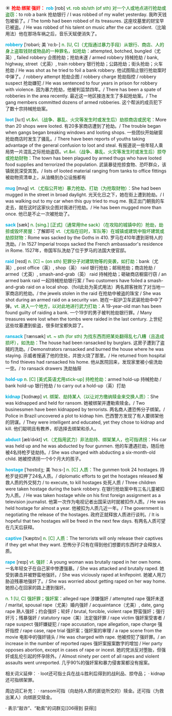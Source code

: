 ☀ <font color="red">**抢劫 绑架 强奸：**</font>
<font color="sky blue">**rob**</font> [rɒb] 
<font color="rgb(227, 108, 9)">vt. rob sb/sth (of sth) 对一个人或地点进行抢劫或盗窃：</font>to rob a bank 抢劫银行 / I was robbed of my wallet yesterday. 我昨天钱包被偷了。/ The tomb had been robbed of its treasures. 这座坟墓里的财宝早已被盗。/ He was robbed of his talent on music after the car accident.（比喻用法）他在那场车祸之后，音乐天赋便消失了。
                      
<font color="sky blue">**robbery**</font> [ˈrɒbəri; 美 ˈrɑ:b-]
<font color="rgb(227, 108, 9)">n. [U, C]（尤指通过暴力手段）从银行、商店、人的身上盗取钱财或物品的一种罪名，如抢劫：</font>attempted, botched, bungled（尤英）, failed robbery 企图抢劫；抢劫未遂 / armed robbery 持械抢劫 / bank, highway, street（尤英）, train robbery 银行抢劫；公路抢劫；街头抢劫；火车抢劫 / He was shot as he tried to foil a bank robbery. 他试图阻止银行抢劫案时中弹了。/ robbery attempt 抢劫企图 / robbery charge 抢劫指控 / robbery suspect 抢劫嫌犯 / He was sentenced to four years in prison for robbery with violence. 因为暴力抢劫，他被判监禁四年。/ There has been a spate of robberies in the area recently. 最近这一地区接连发生了多起抢劫案。/ The gang members committed dozens of armed robberies. 这个帮派的成员犯下了数十宗持械抢劫案。

<font color="sky blue">**loot**</font> [lu:t]
<font color="rgb(227, 108, 9)">vt.&vi.（战争、暴乱、火灾等发生时或发生后）劫掠商店或民宅：</font>More than 20 shops were looted. 有20多家商店遭到了抢劫。/ The trouble began when gangs began breaking windows and looting shops. 一些团伙开始破窗抢劫商店时发生了骚乱。/ There have been reports of youths taking advantage of the general confusion to loot and steal. 有报道说一些年轻人乘局势一片混乱之际抢劫盗窃。<font color="rgb(227, 108, 9)">vt.&vi.（战争、暴乱、火灾等发生时或发生后）掠夺或抢劫财物：</font>The town has been plagued by armed thugs who have looted food supplies and terrorized the population. 武装暴徒抢掠食物、恐吓群众，该镇居民深受其苦。/ lists of looted material ranging from tanks to office fittings 被劫物资清单上，从油桶到办公设施都有
                      
<font color="sky blue">**mug**</font> [mʌg]
<font color="rgb(227, 108, 9)">vt.（尤指公开地）暴力抢劫、打劫（为抢取财物）：</font>She had been mugged in the street in broad daylight. 光天化日之下，她在街上遭到抢劫。/ I was walking out to my car when this guy tried to mug me. 我正出门朝我的车走去，就在这时这家伙企图对我进行抢劫。/ He has been mugged more than once. 他已是不止一次被抢劫了。

<font color="sky blue">**sack**</font> [sæk]
<font color="rgb(227, 108, 9)">n. [sing.] [正式]（通常用the sack）（在攻陷的城镇中的）抢劫，劫掠或毁坏房屋：</font>了解即可 <font color="rgb(227, 108, 9)">vt.（尤指在旧时，军队等）在城镇或建筑中毁坏建筑或劫掠财物：</font>Rome was sacked by the Goths in 410. 罗马在410年遭到哥特人的洗劫。/ In 1527 Imperial troops sacked the French ambassador's residence in Rome. 1527年，帝国军队洗劫了位于罗马的法国大使官邸。           

<font color="sky blue">**raid**</font> [reɪd]
<font color="rgb(227, 108, 9)">n. [C] ~ (on sth) 犯罪分子对建筑物等的突袭，如打劫：</font>bank（尤英）, post office（英）, shop（英） raid 银行抢劫；邮局抢劫；商店抢劫 / armed（尤英）, smash-and-grab（英） raid 持械抢劫；砸破商店橱窗行窃 / an armed bank raid 一起持械抢劫银行案 / Two customers have foiled a smash-and-grab raid on a local shop.（foil此处为英式用法）两名顾客挫败了对当地一家商店的抢劫。/ the jewels stolen in the raid 在抢劫中被盗的珠宝 / She was shot during an armed raid on a security van. 她在一起护卫车武装抢劫中中了弹。<font color="rgb(227, 108, 9)">vt. 进入一个地方，以对此地进行武力打劫：</font>A 19-year-old man has been found guilty of raiding a bank. 一个19岁的男子被判抢劫银行罪。/ Many treasures were lost when the tombs were raided in the last century. 上世纪这些坟墓遭到偷盗，很多财宝都失踪了。           

<font color="sky blue">**ransack**</font> [ˈrænsæk]
<font color="rgb(227, 108, 9)">vt. ~ sth (for sth) 为找东西而把某处翻得乱七八糟（且造成损坏），如洗劫：</font>The house had been ransacked by burglars. 这房子遭到了盗贼的洗劫。/ Demonstrators ransacked and burned the house where he was staying. 示威者搜遍了他的住处，并放火烧了那里。/ He returned from hospital to find thieves had ransacked his home. 他从医院回来，发现家里被小偷洗劫一空。/ to ransack drawers 洗劫抽屉
                      
<font color="sky blue">**hold-up**</font>
<font color="rgb(227, 108, 9)">n. [C] [美式英语尤用stick-up] 持枪抢劫：</font>armed hold-up 持械抢劫 / bank hold-up 银行抢劫 / to carry out a hold-up（英）打劫

<font color="sky blue">**kidnap**</font> [ˈkɪdnæp]
<font color="rgb(227, 108, 9)">vt. 绑架、劫持某人（以让对方缴纳赎金来交换人质）：</font>She was kidnapped and held for ransom. 她被绑架并遭勒索赎金。/ Two businessmen have been kidnapped by terrorists. 两名商人遭恐怖分子绑架。/ Police in Brazil uncovered a plot to kidnap him. 巴西警方发现了有人要绑架他的阴谋。/ They were intelligent and educated, yet they chose to kidnap and kill. 他们聪明且有教养，却选择去绑架和杀人。
           
<font color="sky blue">**abduct**</font> [æbˈdʌkt]
<font color="rgb(227, 108, 9)">vt.（尤指用武力）非法劫持、绑架某人，也可指诱拐：</font>His car was held up and he was abducted by four gunmen. 他的车遭遇拦劫，随后他被4名持枪歹徒劫持。/ She was charged with abducting a six-month-old child. 她被控诱拐一个6个月大的孩子。

<font color="sky blue">**hostage**</font> [ˈhɒstɪdʒ; 美 ˈhɑ:s-]
<font color="rgb(227, 108, 9)">n. [C] 人质：</font>The gunmen took 24 hostages. 持枪歹徒扣押了24名人质。/ diplomatic efforts to get the hostages released 解救人质的外交努力 / to execute, to kill hostages 处死人质 / Three children were taken hostage during the bank robbery. 在银行抢劫案中有三名儿童被扣为人质。/ He was taken hostage while on his first foreign assignment as a television journalist. 他第一次作为电视记者出国采访时就被扣作人质。/ He was held hostage for almost a year. 他被扣为人质几近一年。/ The government is negotiating the release of the hostages. 政府正就释放人质进行谈判。/ It is hopeful that two hostages will be freed in the next few days. 有两名人质可望在几天后获释。
           
<font color="sky blue">**captive**</font> [ˈkæptɪv]
<font color="rgb(227, 108, 9)">n. [C] 人质：</font>The terrorists will only release their captives if they get what they want. 恐怖分子只有在得到他们想要的东西时才会释放人质。

<font color="sky blue">**rape**</font> [reɪp]
<font color="rgb(227, 108, 9)">vt. 强奸：</font>A young woman was brutally raped in her own home. 一名年轻女子在自己家中惨遭强暴。/ She was attacked and brutally raped. 她受到袭击并被野蛮地强奸。/ She was viciously raped at knifepoint. 她被人用刀胁迫残暴地强奸了。/ She was worried about getting raped on her way home. 她担心在回家的路上遭到强奸。

<font color="rgb(227, 108, 9)">n. 1 [U, C] 强奸罪；强奸案：</font>alleged rape 涉嫌强奸 / attempted rape 强奸未遂 / marital, spousal rape（尤美）婚内强奸 / acquaintance（尤美）, date, gang rape 熟人强奸；约会强奸；轮奸 / brutal, forcible, violent rape 野蛮强奸；强行奸污；残暴强奸 / statutory rape（美）法定强奸罪 / rape victim 强奸案受害者 / rape suspect 强奸嫌疑犯 / rape accusation, rape allegation, rape charge 强奸指控 / rape case, rape trial 强奸案；强奸案的审理 / a rape scene from the movie 电影中的强奸镜头 / He was charged with rape. 他被控犯了强奸罪。/ an increase in the number of reported rapes 强奸案报案数字的增加 / Her party opposes abortion, except in cases of rape or incest. 她的党派反对堕胎，但强奸或乱伦引起的怀孕除外。/ Almost ninety per cent of all rapes and violent assaults went unreported. 几乎90%的强奸案和暴力侵害案都没有报案。

相关词义延伸：
· loot还可指士兵在战斗胜利后得到的战利品、掠夺品；
· kidnap还可指绑架罪。

周边词汇补充：
· ransom可指（向劫持人质的匪徒所交的）赎金。还可指（为救出某人）向绑匪交赎金。

· 表示“敲诈”、“勒索”的词群见[[06得到 获得]]

